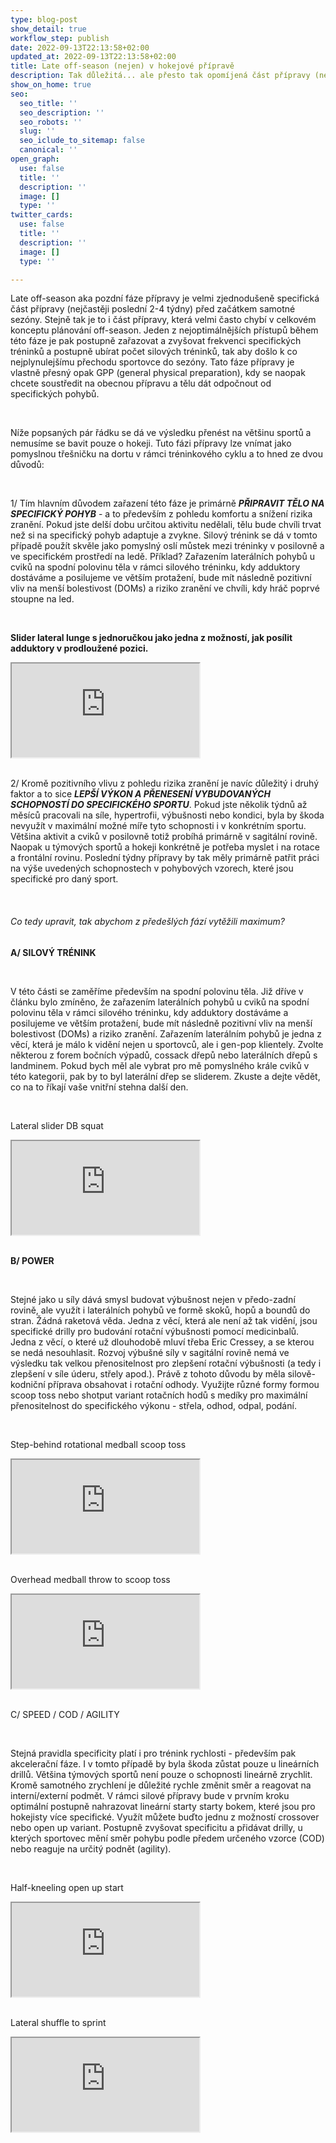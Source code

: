 ```yaml
---
type: blog-post
show_detail: true
workflow_step: publish
date: 2022-09-13T22:13:58+02:00
updated_at: 2022-09-13T22:13:58+02:00
title: Late off-season (nejen) v hokejové přípravě
description: Tak důležitá... ale přesto tak opomíjená část přípravy (nejen) pro hokejisty.
show_on_home: true
seo:
  seo_title: ''
  seo_description: ''
  seo_robots: ''
  slug: ''
  seo_iclude_to_sitemap: false
  canonical: ''
open_graph:
  use: false
  title: ''
  description: ''
  image: []
  type: ''
twitter_cards:
  use: false
  title: ''
  description: ''
  image: []
  type: ''

---
```

Late off-season aka pozdní fáze přípravy je velmi zjednodušeně specifická část přípravy (nejčastěji poslední 2-4 týdny) před začátkem samotné sezóny. Stejně tak je to i část přípravy, která velmi často chybí v celkovém konceptu plánování off-season. Jeden z nejoptimálnějších přístupů během této fáze je pak postupně zařazovat a zvyšovat frekvenci specifických tréninků a postupně ubírat počet silových tréninků, tak aby došlo k co nejplynulejšímu přechodu sportovce do sezóny. Tato fáze přípravy je vlastně přesný opak GPP (general physical preparation), kdy se naopak chcete soustředit na obecnou přípravu a tělu dát odpočnout od specifických pohybů.

<br>

Níže popsaných pár řádku se dá ve výsledku přenést na většinu sportů a nemusíme se bavit pouze o hokeji. Tuto fázi přípravy lze vnímat jako pomyslnou třešničku na dortu v rámci tréninkového cyklu a to hned ze dvou důvodů:

<br>

1/ Tím hlavním důvodem zařazení této fáze je primárně **_PŘIPRAVIT TĚLO NA SPECIFICKÝ POHYB_** - a to především z pohledu komfortu a snížení rizika zranění. Pokud jste delší dobu určitou aktivitu nedělali, tělu bude chvíli trvat než si na specifický pohyb adaptuje a zvykne. Silový trénink se dá v tomto případě použít skvěle jako pomyslný oslí můstek mezi tréninky v posilovně a ve specifickém prostředí na ledě. Příklad? Zařazením laterálních pohybů u cviků na spodní polovinu těla v rámci silového tréninku, kdy adduktory dostáváme a posilujeme ve větším protažení, bude mít následně pozitivní vliv na menší bolestivost (DOMs) a riziko zranění ve chvíli, kdy hráč poprvé stoupne na led.

<br>

**Slider lateral lunge s jednoručkou jako jedna z možností, jak posílit adduktory v prodloužené pozici.**

<div class="embed-responsive embed-responsive-16by9">

<iframe class="embed-responsive-item" src="https://www.youtube.com/embed/uFX2C0b9xeE" allowfullscreen></iframe></div>

<br>

2/ Kromě pozitivního vlivu z pohledu rizika zranění je navíc důležitý i druhý faktor a to sice **_LEPŠÍ VÝKON A PŘENESENÍ VYBUDOVANÝCH SCHOPNOSTÍ DO SPECIFICKÉHO SPORTU_**. Pokud jste několik týdnů až měsíců pracovali na síle, hypertrofii, výbušnosti nebo kondici, byla by škoda nevyužít v maximální možné míře tyto schopnosti i v konkrétním sportu. Většina aktivit a cviků v posilovně totiž probíhá primárně v sagitální rovině. Naopak u týmových sportů a hokeji konkrétně je potřeba myslet i na rotace a frontální rovinu. Poslední týdny přípravy by tak měly primárně patřit práci na výše uvedených schopnostech v pohybových vzorech, které jsou specifické pro daný sport.

<br>

###### Co tedy upravit, tak abychom z předešlých fází vytěžili maximum?

**A/ SILOVÝ TRÉNINK**

<br>

V této části se zaměříme především na spodní polovinu těla. Již dříve v článku bylo zmíněno, že zařazením laterálních pohybů u cviků na spodní polovinu těla v rámci silového tréninku, kdy adduktory dostáváme a posilujeme ve větším protažení, bude mít následně pozitivní vliv na menší bolestivost (DOMs) a riziko zranění. Zařazením laterálním pohybů je jedna z věcí, která je málo k vidění nejen u sportovců, ale i gen-pop klientely. Zvolte některou z forem bočních výpadů, cossack dřepů nebo laterálních dřepů s landminem. Pokud bych měl ale vybrat pro mě pomyslného krále cviků v této kategorii, pak by to byl laterální dřep se sliderem. Zkuste a dejte vědět, co na to říkají vaše vnitřní stehna další den.

<br>

Lateral slider DB squat

<div class="embed-responsive embed-responsive-16by9">

<iframe class="embed-responsive-item" src="https://www.youtube.com/embed/xJTITHsZ5C8" allowfullscreen></iframe></div>

<br>

**B/ POWER**

<br>

Stejné jako u síly dává smysl budovat výbušnost nejen v předo-zadní rovině, ale využít i laterálních pohybů ve formě skoků, hopů a boundů do stran. Žádná raketová věda. Jedna z věcí, která ale není až tak vidění, jsou specifické drilly pro budování rotační výbušnosti pomocí medicinbalů. Jedna z věcí, o které už dlouhodobě mluví třeba Eric Cressey, a se kterou se nedá nesouhlasit. Rozvoj výbušné síly v sagitální rovině nemá ve výsledku tak velkou přenositelnost pro zlepšení rotační výbušnosti (a tedy i zlepšení v síle úderu, střely apod.). Právě z tohoto důvodu by měla silově-kodniční příprava obsahovat i rotační odhody. Využijte různé formy formou scoop toss nebo shotput variant rotačních hodů s medíky pro maximální přenositelnost do specifického výkonu - střela, odhod, odpal, podání.

<br>

Step-behind rotational medball scoop toss

<div class="embed-responsive embed-responsive-16by9">

<iframe class="embed-responsive-item" src="https://www.youtube.com/embed/KlRp2MEYCc" allowfullscreen></iframe></div>

<br>

Overhead medball throw to scoop toss

<div class="embed-responsive embed-responsive-16by9">

<iframe class="embed-responsive-item" src="https://www.youtube.com/embed/SOjqdpvmqYE" allowfullscreen></iframe></div>

<br>

C/ SPEED / COD / AGILITY

<br>

Stejná pravidla specificity platí i pro trénink rychlosti - především pak akcelerační fáze. I v tomto případě by byla škoda zůstat pouze u lineárních drillů. Většina týmových sportů není pouze o schopnosti lineárně zrychlit. Kromě samotného zrychlení je důležité rychle změnit směr a reagovat na interní/externí podmět. V rámci silové přípravy bude v prvním kroku optimální postupně nahrazovat lineární starty starty bokem, které jsou pro hokejisty více specifické. Využít můžete buďto jednu z možností crossover nebo open up variant. Postupně zvyšovat specificitu a přidávat drilly, u kterých sportovec mění směr pohybu podle předem určeného vzorce (COD) nebo reaguje na určitý podnět (agility).

<br>

Half-kneeling open up start

<div class="embed-responsive embed-responsive-16by9">

<iframe class="embed-responsive-item" src="https://www.youtube.com/embed/kbOmS1GeHLo" allowfullscreen></iframe></div>

<br>

Lateral shuffle to sprint

<div class="embed-responsive embed-responsive-16by9">

<iframe class="embed-responsive-item" src="https://www.youtube.com/embed/VT-NoVSpCWk" allowfullscreen></iframe></div>